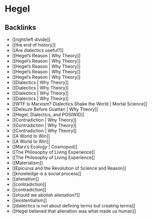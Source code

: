# Hegel



## Backlinks

-   [[right/left divide]]
-   [[the end of history]]
-   [[Are dialectics useful?]]
-   [[Hegel&rsquo;s Reason | Why Theory]]
-   [[Hegel&rsquo;s Reason | Why Theory]]
-   [[Hegel&rsquo;s Reason | Why Theory]]
-   [[Hegel&rsquo;s Reason | Why Theory]]
-   [[Hegel&rsquo;s Reason | Why Theory]]
-   [[Dialectics | Why Theory]]
-   [[Dialectics | Why Theory]]
-   [[Dialectics | Why Theory]]
-   [[Dialectics | Why Theory]]
-   [[WTF Is Marxism? Dialectics Shake the World | Mortal Science]]
-   [[Deleuze Before Guattari | Why Theory]]
-   [[Hegel, Dialectics, and POSIWID]]
-   [[Contradiction | Why Theory]]
-   [[Contradiction | Why Theory]]
-   [[Contradiction | Why Theory]]
-   [[A World to Win]]
-   [[A World to Win]]
-   [[Marx&rsquo;s Ecology | Cosmopod]]
-   [[The Philosophy of Living Experience]]
-   [[The Philosophy of Living Experience]]
-   [[Materialism]]
-   [[Epicurus and the Revolution of Science and Reason]]
-   [[knowledge is a social process]]
-   [[alienation]]
-   [[contradiction]]
-   [[contradiction]]
-   [[should we abolish alienation?]]
-   [[existentialism]]
-   [[dialectics is not about defining terms but creating terms]]
-   [[Hegel believed that alienation was what made us human]]
